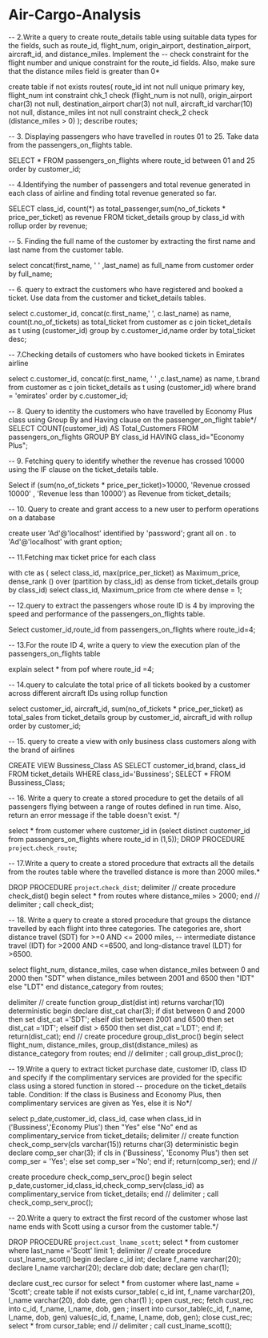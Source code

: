 # Air-Cargo-Analysis


-- 2.Write a query to create route_details table using suitable data types for the fields, such as route_id, flight_num, origin_airport, destination_airport, aircraft_id, and distance_miles. Implement the 
-- check constraint for the flight number and unique constraint for the route_id fields. Also, make sure that the distance miles field is greater than 0*

create table if not exists routes(
  route_id int not null unique primary key,
  flight_num int constraint chk_1 check (flight_num is not null),
  origin_airport char(3) not null,
  destination_airport char(3) not null,
  aircraft_id varchar(10) not null,
  distance_miles int not null constraint check_2 check (distance_miles > 0) 
);
describe routes;

-- 3. Displaying passengers who have travelled in routes 01 to 25. Take data  from the passengers_on_flights table.

SELECT * FROM passengers_on_flights
where route_id between 01 and 25
order by customer_id;

-- 4.Identifying the number of passengers and total revenue generated in each class of airline and finding total revenue generated so far.

SELECT  class_id, count(*) as total_passenger,sum(no_of_tickets * price_per_ticket) as revenue FROM ticket_details
group by class_id with rollup
order by revenue;

-- 5. Finding the  full name of the customer by extracting the first name and last name from the customer table.

select concat(first_name, ' ' ,last_name) as full_name from customer
order by full_name;

-- 6. query to extract the customers who have registered and booked a ticket. Use data from the customer and ticket_details tables.

select c.customer_id, concat(c.first_name,' ', c.last_name) as name, count(t.no_of_tickets) as total_ticket from customer as c
join ticket_details as t using (customer_id)
group by c.customer_id,name
order by total_ticket desc;

-- 7.Checking details of customers who have booked tickets in Emirates airline

select c.customer_id, concat(c.first_name, ' ' ,c.last_name) as name, t.brand from customer as c
join ticket_details as t using (customer_id)
where brand = 'emirates'
order by c.customer_id;

-- 8. Query to identity the customers who have travelled by Economy Plus class using Group By and Having clause on the passenger_on_flight  table*/
SELECT COUNT(customer_id) AS Total_Customers 
FROM passengers_on_flights 
GROUP BY class_id 
HAVING class_id="Economy Plus";

-- 9. Fetching query to identify whether the revenue has crossed 10000 using the IF clause on the ticket_details table.

Select if (sum(no_of_tickets * price_per_ticket)>10000, 'Revenue crossed 10000' , 'Revenue less than 10000') as Revenue 
from ticket_details;

-- 10. Query to create and grant access to a new user to perform operations on a database

create user 'Ad'@'localhost' identified by 'password';
grant all on *.* to 'Ad'@'localhost' with grant option;

-- 11.Fetching max ticket price for each class

with cte as (
select class_id, max(price_per_ticket) as Maximum_price, 
dense_rank () over (partition by class_id) as dense
from ticket_details
group by class_id)
select class_id, Maximum_price from cte where dense = 1;

 -- 12.query to extract the passengers whose route ID is 4 by improving the speed and performance of the passengers_on_flights table.
 
Select customer_id,route_id from passengers_on_flights where route_id=4;

-- 13.For the route ID 4, write a query to view the execution plan of the passengers_on_flights table

explain select * from pof where route_id =4;

-- 14.query to calculate the total price of all tickets booked by a customer across different aircraft IDs using rollup function

select customer_id, aircraft_id, sum(no_of_tickets * price_per_ticket) as total_sales from ticket_details
group by customer_id, aircraft_id with rollup
order by customer_id;

      
-- 15. query to create a view with only business class customers along with the brand of airlines

CREATE VIEW Bussiness_Class AS
SELECT customer_id,brand, class_id FROM ticket_details WHERE class_id='Bussiness';
SELECT * FROM Bussiness_Class;

-- 16. Write a query to create a stored procedure to get the details of all passengers flying between a range of routes defined in run time. Also, return an error message if the table doesn't exist. */

select * from customer where customer_id in (select distinct customer_id from passengers_on_flights where route_id in (1,5));
DROP PROCEDURE `project`.`check_route`;


-- 17.Write a query to create a stored procedure that extracts all the details from the routes table where the travelled distance is more than 2000 miles.*

DROP PROCEDURE `project`.`check_dist`;
delimiter //
create procedure check_dist()
begin
  select * from routes where distance_miles > 2000;
end //
delimiter ;
call check_dist;

-- 18. Write a query to create a stored procedure that groups the distance travelled by each flight into three categories. The categories are, short distance travel (SDT) for >=0 AND <= 2000 miles, 
-- intermediate distance travel (IDT) for >2000 AND <=6500, and long-distance travel (LDT) for >6500.

select flight_num, distance_miles, case
                            when distance_miles between 0 and 2000 then "SDT"
                            when distance_miles between 2001 and 6500 then "IDT"
                            else "LDT"
					end distance_category from routes;
                    
 
delimiter //
create function group_dist(dist int)
returns varchar(10)
deterministic
begin
  declare dist_cat char(3);
  if dist between 0 and 2000 then
     set dist_cat ='SDT';
  elseif dist between 2001 and 6500 then
    set dist_cat ='IDT';
  elseif dist > 6500 then
   set dist_cat ='LDT';
 end if;
 return(dist_cat);
end //
create procedure group_dist_proc()
begin
   select flight_num, distance_miles, group_dist(distance_miles) as distance_category from routes;
end //
delimiter ;
call group_dist_proc();

-- 19.Write a query to extract ticket purchase date, customer ID, class ID and specify if the complimentary services are provided for the specific class using a stored function in stored 
-- procedure on the ticket_details table. Condition: If the class is Business and Economy Plus, then complimentary services are given as Yes, else it is No*/

select p_date,customer_id, class_id, case
                                 when class_id in ('Bussiness','Economy Plus') then "Yes"
                                 else "No"
						   end as complimentary_service from ticket_details;
delimiter //
create function check_comp_serv(cls varchar(15))
returns char(3)
deterministic
begin
    declare comp_ser char(3);
    if cls in ('Bussiness', 'Economy Plus') then
        set comp_ser = 'Yes';
	else 
	   set comp_ser ='No';
	end if;
    return(comp_ser);
end //

create procedure check_comp_serv_proc()
begin
   select p_date,customer_id,class_id,check_comp_serv(class_id) as complimentary_service from ticket_details;
end //
delimiter ;
call check_comp_serv_proc();


-- 20.Write a query to extract the first record of the customer whose last name ends with Scott using a cursor from the customer table.*/

DROP PROCEDURE `project`.`cust_lname_scott`;
select * from customer where last_name ='Scott' limit 1;
delimiter //
create procedure cust_lname_scott()
begin
   declare c_id int;
   declare f_name varchar(20);
   declare l_name varchar(20);
   declare dob date;
   declare gen char(1);
   
   declare cust_rec cursor
   for
   select * from customer where last_name = 'Scott';
   create table if not exists cursor_table(
										c_id int,
										f_name varchar(20),
										l_name varchar(20),
										dob date,
										gen char(1)
									);
   open cust_rec;
   fetch cust_rec into c_id, f_name, l_name, dob, gen ;
   insert into cursor_table(c_id, f_name, l_name, dob, gen) values(c_id, f_name, l_name, dob, gen);
   close cust_rec;
   select * from cursor_table;
end //
delimiter ;
call cust_lname_scott();
